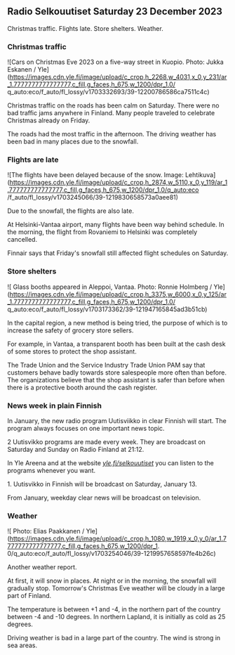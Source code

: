 ## Radio Selkouutiset Saturday 23 December 2023

Christmas traffic. Flights late. Store shelters. Weather.

### Christmas traffic

![Cars on Christmas Eve 2023 on a five-way street in Kuopio. Photo: Jukka Eskanen / Yle](https://images.cdn.yle.fi/image/upload/c_crop,h_2268,w_4031,x_0,y_231/ar_1.7777777777777777,c_fill,g_faces,h_675,w_1200/dpr_1.0/ q_auto:eco/f_auto/fl_lossy/v1703332693/39-12200786586ca7511c4c)

Christmas traffic on the roads has been calm on Saturday. There were no bad traffic jams anywhere in Finland. Many people traveled to celebrate Christmas already on Friday.

The roads had the most traffic in the afternoon. The driving weather has been bad in many places due to the snowfall.

### Flights are late

![The flights have been delayed because of the snow. Image: Lehtikuva](https://images.cdn.yle.fi/image/upload/c_crop,h_2874,w_5110,x_0,y_119/ar_1.777777777777777,c_fill,g_faces,h_675,w_1200/dpr_1.0/q_auto:eco /f_auto/fl_lossy/v1703245066/39-1219830658573a0aee81)

Due to the snowfall, the flights are also late.

At Helsinki-Vantaa airport, many flights have been way behind schedule. In the morning, the flight from Rovaniemi to Helsinki was completely cancelled.

Finnair says that Friday's snowfall still affected flight schedules on Saturday.

### Store shelters

![ Glass booths appeared in Aleppoi, Vantaa. Photo: Ronnie Holmberg / Yle](https://images.cdn.yle.fi/image/upload/c_crop,h_3375,w_6000,x_0,y_125/ar_1.7777777777777777,c_fill,g_faces,h_675,w_1200/dpr_1.0/ q_auto:eco/f_auto/fl_lossy/v1703173362/39-121947165845ad3b51cb)

In the capital region, a new method is being tried, the purpose of which is to increase the safety of grocery store sellers.

For example, in Vantaa, a transparent booth has been built at the cash desk of some stores to protect the shop assistant.

The Trade Union and the Service Industry Trade Union PAM say that customers behave badly towards store salespeople more often than before. The organizations believe that the shop assistant is safer than before when there is a protective booth around the cash register.

### News week in plain Finnish

In January, the new radio program Uutisviikko in clear Finnish will start. The program always focuses on one important news topic.

2 Uutisvikko programs are made every week. They are broadcast on Saturday and Sunday on Radio Finland at 21:12.

In Yle Areena and at the website [*yle.fi/selkouutiset*](http://yle.fi/selkouutiset) you can listen to the programs whenever you want.

1\. Uutisvikko in Finnish will be broadcast on Saturday, January 13.

From January, weekday clear news will be broadcast on television.

### Weather

![ Photo: Elias Paakkanen / Yle](https://images.cdn.yle.fi/image/upload/c_crop,h_1080,w_1919,x_0,y_0/ar_1.7777777777777777,c_fill,g_faces,h_675,w_1200/dpr_1. 0/q_auto:eco/f_auto/fl_lossy/v1703254046/39-1219957658597fe4b26c)

Another weather report.

At first, it will snow in places. At night or in the morning, the snowfall will gradually stop. Tomorrow's Christmas Eve weather will be cloudy in a large part of Finland.

The temperature is between +1 and -4, in the northern part of the country between -4 and -10 degrees. In northern Lapland, it is initially as cold as 25 degrees.

Driving weather is bad in a large part of the country. The wind is strong in sea areas.
